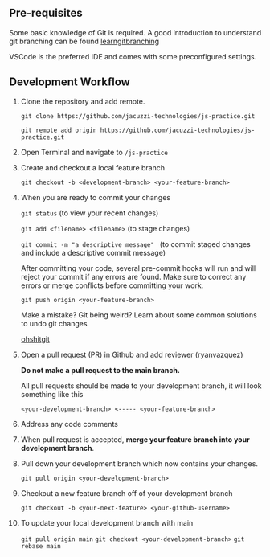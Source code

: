 ## Pre-requisites

Some basic knowledge of Git is required. A good introduction to understand git branching can be found [learngitbranching](https://learngitbranching.js.org)

VSCode is the preferred IDE and comes with some preconfigured settings.

## Development Workflow

1. Clone the repository and add remote.

   `git clone https://github.com/jacuzzi-technologies/js-practice.git`

   `git remote add origin https://github.com/jacuzzi-technologies/js-practice.git`

2. Open Terminal and navigate to `/js-practice`

3. Create and checkout a local feature branch

   `git checkout -b <development-branch> <your-feature-branch>`

4. When you are ready to commit your changes

   `git status` (to view your recent changes)

   `git add <filename> <filename>` (to stage changes)

   `git commit -m "a descriptive message" ` (to commit staged changes and include a descriptive commit message)

   After committing your code, several pre-commit hooks will run and will reject your commit if any errors are found. Make sure to correct any errors or merge conflicts before committing your work.

   `git push origin <your-feature-branch>`

   Make a mistake? Git being weird?
   Learn about some common solutions to undo git changes

   [ohshitgit](https://ohshitgit.com/)

5. Open a pull request (PR) in Github and add reviewer (ryanvazquez)

   **Do not make a pull request to the main branch.**

   All pull requests should be made to your development branch, it will look something like this

   `<your-development-branch> <----- <your-feature-branch>`

6. Address any code comments

7. When pull request is accepted, **merge your feature branch into your development branch**.

8. Pull down your development branch which now contains your changes.

   `git pull origin <your-development-branch>`

9. Checkout a new feature branch off of your development branch

   `git checkout -b <your-next-feature> <your-github-username>`

10. To update your local development branch with main

    `git pull origin main`
    `git checkout <your-development-branch>`
    `git rebase main`
